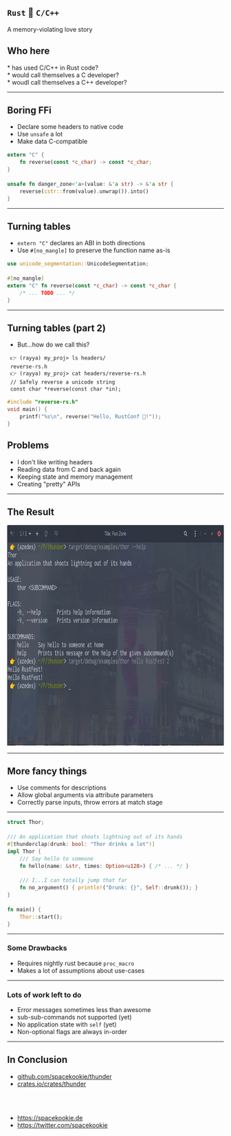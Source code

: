 <section> <h2><code>Rust</code>  💖  <code>C/C++</code></h2>

A memory-violating love story


## Who here

<div class="fragment" data-fragment-index="2">
* has used C/C++ in Rust code?
</div>

<div class="fragment" data-fragment-index="3">
* would call themselves a C developer?
</div>

<div class="fragment" data-fragment-index="4">
* woudl call themselves a C++ developer?
</div>

</section>

---

## Boring FFi

- Declare some headers to native code
- Use `unsafe` a lot
- Make data C-compatible

```rust
extern "C" {
    fn reverse(const *c_char) -> const *c_char;
}

unsafe fn danger_zone<'a>(value: &'a str) -> &'a str {
    reverse(cstr::from(value).unwrap()).into()
}
```

---

## Turning tables

* `extern "C"` declares an ABI in both directions
* Use `#[no_mangle]` to preserve the function name as-is

```rust
use unicode_segmentation::UnicodeSegmentation;

#[no_mangle]
extern "C" fn reverse(const *c_char) -> const *c_char {
    /* ... TODO ... */
}
```

---

## Turning tables (part 2)

* But...how do we call this?

<div class="fragment" data-fragment-index="2">

```console
 👉 (rayya) my_proj> ls headers/
 reverse-rs.h 
 👉 (rayya) my_proj> cat headers/reverse-rs.h
 // Safely reverse a unicode string
 const char *reverse(const char *in);
```

```C
#include "reverse-rs.h"
void main() {
    printf("%s\n", reverse("Hello, RustConf 💝!"));
}
```

</div>

## Problems

* I don't like writing headers
* Reading data from C and back again
* Keeping state and memory management
* Creating "pretty" APIs

---

## The Result

<img src="thunder_demo.png"  height="512px" />

---

## More fancy things

* Use comments for descriptions
* Allow global arguments via attribute parameters
* Correctly parse inputs, throw errors at match stage

---

```rust
struct Thor;

/// An application that shoots lightning out of its hands
#[thunderclap(drunk: bool: "Thor drinks a lot")]
impl Thor {
    /// Say hello to someone
    fn hello(name: &str, times: Option<u128>) { /* ... */ }
    
    /// I...I can totally jump that far
    fn no_argument() { println!("Drunk: {}", Self::drunk()); }
}

fn main() {
    Thor::start();
}
```

---

### Some Drawbacks

* Requires nightly rust because `proc_macro`
* Makes a lot of assumptions about use-cases

---

### Lots of work left to do

* Error messages sometimes less than awesome
* sub-sub-commands not supported (yet)
* No application state with `self` (yet)
* Non-optional flags are always in-order

---

## In Conclusion

* [github.com/spacekookie/thunder](https://github.com/spacekookie/thunder)
* [crates.io/crates/thunder](https://crates.io/crates/thunder)

<br/><br/>

* https://spacekookie.de
* https://twitter.com/spacekookie